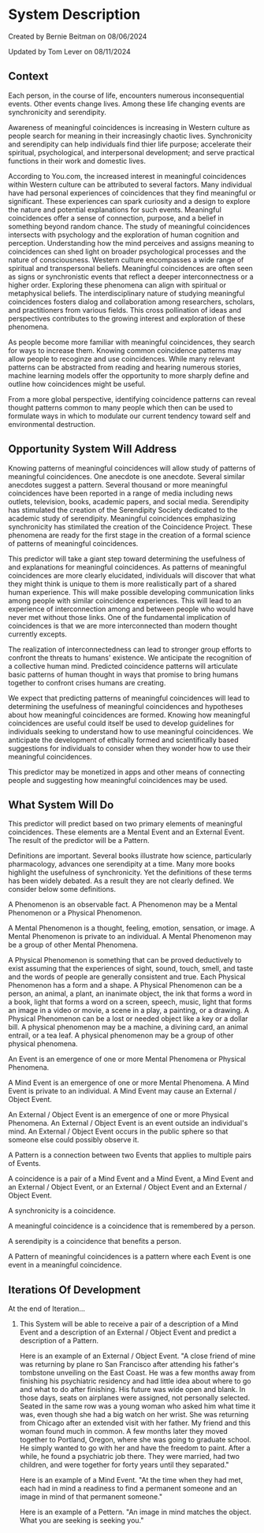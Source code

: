 # System Description

Created by Bernie Beitman on 08/06/2024

Updated by Tom Lever on 08/11/2024

## Context

Each person, in the course of life, encounters numerous inconsequential events. Other events change lives. Among these life changing events are synchronicity and serendipity.

Awareness of meaningful coincidences is increasing in Western culture as people search for meaning in their increasingly chaotic lives. Synchronicity and serendipity can help individuals find thier life purpose; accelerate their spiritual, psychological, and interpersonal development; and serve practical functions in their work and domestic lives.

According to You.com, the increased interest in meaningful coincidences within Western culture can be attributed to several factors. Many individual have had personal experiences of coincidences that they find meaningful or significant. These experiences can spark curiosity and a design to explore the nature and potential explanations for such events. Meaningful coincidences offer a sense of connection, purpose, and a belief in something beyond random chance. The study of meaningful coincidences intersects with psychology and the exploration of human cognition and perception. Understanding how the mind perceives and assigns meaning to coincidences can shed light on broader psychological processes and the nature of consciousness. Western culture encompasses a wide range of spiritual and transpersonal beliefs. Meaningful coincidences are often seen as signs or synchronistic events that reflect a deeper interconnectness or a higher order. Exploring these phenomena can align with spiritual or metaphysical beliefs. The interdisciplinary nature of studying meaningful coincidences fosters dialog and collaboration among researchers, scholars, and practitioners from various fields. This cross pollination of ideas and perspectives contributes to the growing interest and exploration of these phenomena.

As people become more familiar with meaningful coincidences, they search for ways to increase them. Knowing common coincidence patterns may allow people to recoginze and use coincidences. While many relevant patterns can be abstracted from reading and hearing numerous stories, machine learning models offer the opportunity to more sharply define and outline how coincidences might be useful.

From a more global perspective, identifying coincidence patterns can reveal thought patterns common to many people which then can be used to formulate ways in which to modulate our current tendency toward self and environmental destruction.

## Opportunity System Will Address

Knowing patterns of meaningful coincidences will allow study of patterns of meaningful coincidences. One anecdote is one anecdote. Several similar anecdotes suggest a pattern. Several thousand or more meaningful coincidences have been reported in a range of media including news outlets, television, books, academic papers, and social media. Serendipity has stimulated the creation of the Serendipity Society dedicated to the academic study of serendipity. Meaningful coincidences emphasizing synchronicity has stimilated the creation of the Coincidence Project. These phenomena are ready for the first stage in the creation of a formal science of patterns of meaningful coincidences.

This predictor will take a giant step toward determining the usefulness of and explanations for meaningful coincidences. As patterns of meaningful coincidences are more clearly elucidated, individuals will discover that what they might think is unique to them is more realistically part of a shared human experience. This will make possible developing communication links among people with similar coincidence experiences. This will lead to an experience of interconnection among and between people who would have never met without those links. One of the fundamental implication of coincidences is that we are more interconnected than modern thought currently excepts.

The realization of interconnectedness can lead to stronger group efforts to confront the threats to humans' existence. We anticipate the recognition of a collective human mind. Predicted coincidence patterns will articulate basic patterns of human thought in ways that promise to bring humans together to confront crises humans are creating.

We expect that predicting patterns of meaningful coincidences will lead to determining the usefulness of meaningful coincidences and hypotheses about how meaningful coincidences are formed. Knowing how meaningful coincidences are useful could itself be used to develop guidelines for individuals seeking to understand how to use meaningful coincidences. We anticipate the development of ethically formed and scientifically based suggestions for individuals to consider when they wonder how to use their meaningful coincidences.

This predictor may be monetized in apps and other means of connecting people and suggesting how meaningful coincidences may be used.

## What System Will Do

This predictor will predict based on two primary elements of meaningful coincidences. These elements are a Mental Event and an External Event. The result of the predictor will be a Pattern.

Definitions are important. Several books illustrate how science, particularly pharmacology, advances one serendipity at a time. Many more books highlight the usefulness of synchronicity. Yet the definitions of these terms has been widely debated. As a result they are not clearly defined. We consider below some definitions.

A Phenomenon is an observable fact. A Phenomenon may be a Mental Phenomenon or a Physical Phenomenon.

A Mental Phenomenon is a thought, feeling, emotion, sensation, or image. A Mental Phenomenon is private to an individual. A Mental Phenomenon may be a group of other Mental Phenomena.

A Physical Phenomenon is something that can be proved deductively to exist assuming that the experiences of sight, sound, touch, smell, and taste and the words of people are generally consistent and true. Each Physical Phenomenon has a form and a shape. A Physical Phenomenon can be a person, an animal, a plant, an inanimate object, the ink that forms a word in a book, light that forms a word on a screen, speech, music, light that forms an image in a video or movie, a scene in a play, a painting, or a drawing. A Physical Phenomenon can be a lost or needed object like a key or a dollar bill. A physical phenomenon may be a machine, a divining card, an animal entrail, or a tea leaf. A physical phenomenon may be a group of other physical phenomena.

An Event is an emergence of one or more Mental Phenomena or Physical Phenomena.

A Mind Event is an emergence of one or more Mental Phenomena. A Mind Event is private to an individual. A Mind Event may cause an External / Object Event.

An External / Object Event is an emergence of one or more Physical Phenomena. An External / Object Event is an event outside an individual's mind. An External / Object Event occurs in the public sphere so that someone else could possibly observe it.

A Pattern is a connection between two Events that applies to multiple pairs of Events.

A coincidence is a pair of a Mind Event and a Mind Event, a Mind Event and an External / Object Event, or an External / Object Event and an External / Object Event.

A synchronicity is a coincidence.

A meaningful coincidence is a coincidence that is remembered by a person.

A serendipity is a coincidence that benefits a person.

A Pattern of meaningful coincidences is a pattern where each Event is one event in a meaningful coincidence.

## Iterations Of Development

At the end of Iteration...

1. This System will be able to receive a pair of a description of a Mind Event and a description of an External / Object Event and predict a description of a Pattern.

    Here is an example of an External / Object Event. "A close friend of mine was returning by plane ro San Francisco after attending his father's tombstone unveiling on the East Coast. He was a few months away from finishing his psychiatric residency and had little idea about where to go and what to do after finishing. His future was wide open and blank. In those days, seats on airplanes were assigned, not personally selected. Seated in the same row was a young woman who asked him what time it was, even though she had a big watch on her wrist. She was returning from Chicago after an extended visit with her father. My friend and this woman found much in common. A few months later they moved together to Portland, Oregon, where she was going to graduate school. He simply wanted to go with her and have the freedom to paint. After a while, he found a psychiatric job there. They were married, had two children, and were together for forty years until they separated."

    Here is an example of a Mind Event. "At the time when they had met, each had in mind a readiness to find a permanent someone and an image in mind of that permanent someone."

    Here is an example of a Pettern. "An image in mind matches the object. What you are seeking is seeking you."
